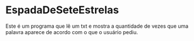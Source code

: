 # EspadaDeSeteEstrelas
Este é um programa que lê um txt e mostra a quantidade de vezes que uma palavra aparece de acordo com o que o usuário pediu.
